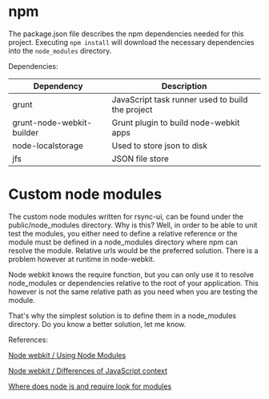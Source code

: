 # npm

The package.json file describes the npm dependencies needed for this project.
Executing `npm install` will download the necessary dependencies into the `node_modules` directory.

Dependencies:

| Dependency                | Description                                      |
| ------------------------- | ------------------------------------------------ |
| grunt                     | JavaScript task runner used to build the project |
| grunt-node-webkit-builder | Grunt plugin to build node-webkit apps           |
| node-localstorage         | Used to store json to disk                       |
| jfs                       | JSON file store                                  |

# Custom node modules

The custom node modules written for rsync-ui, can be found under the public/node_modules directory.
Why is this? Well, in order to be able to unit test the modules, you either need to define
a relative reference or the module must be defined in a node_modules directory where
npm can resolve the module. Relative urls would be the preferred solution. There is a problem however at runtime
in node-webkit.

Node webkit knows the require function, but you can only use it to resolve node_modules or dependencies relative
to the root of your application. This however is not the same relative path as you need when you are testing
the module.

That's why the simplest solution is to define them in a node_modules directory. Do you know a better solution,
let me know.

References:

[Node webkit / Using Node Modules](https://github.com/rogerwang/node-webkit/wiki/Using-Node-modules)

[Node webkit / Differences of JavaScript context](https://github.com/rogerwang/node-webkit/wiki/Differences-of-JavaScript-contexts)

[Where does node js and require look for modules](http://www.bennadel.com/blog/2169-where-does-node-js-and-require-look-for-modules.htm)